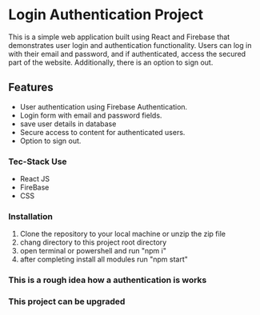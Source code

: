 # Login Authentication Project

This is a simple web application built using React and Firebase that demonstrates user login and authentication functionality. Users can log in with their email and password, and if authenticated, access the secured part of the website. Additionally, there is an option to sign out.

## Features

- User authentication using Firebase Authentication.
- Login form with email and password fields.
- save user details in database
- Secure access to content for authenticated users.
- Option to sign out.

### Tec-Stack Use

- React JS
- FireBase
- CSS 

### Installation

1. Clone the repository to your local machine or unzip the zip file
2. chang directory to this project root directory
3. open terminal or powershell and run "npm i"
4. after completing install all modules run "npm start"


### This is a rough idea how a authentication is works
### This project can be upgraded 
